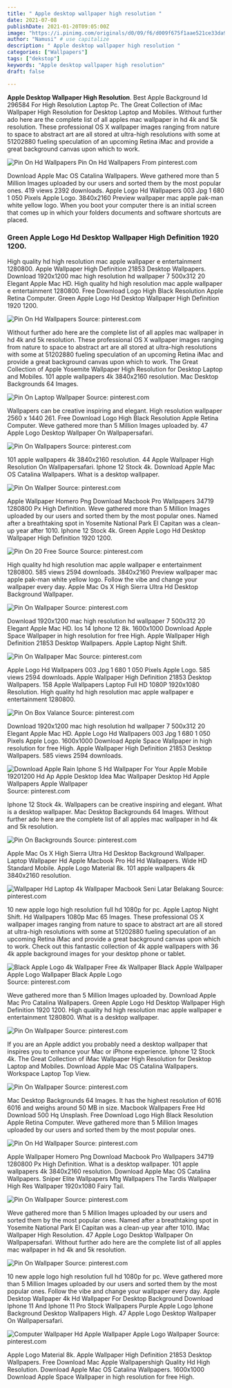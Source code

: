 ```yaml
---
title: " Apple desktop wallpaper high resolution "
date: 2021-07-08
publishDate: 2021-01-20T09:05:00Z
image: "https://i.pinimg.com/originals/d0/09/f6/d009f675f1aae521ce33da980937b4d4.jpg"
author: "Namusi" # use capitalize
description: " Apple desktop wallpaper high resolution "
categories: ["Wallpapers"]
tags: ["dekstop"]
keywords: "Apple desktop wallpaper high resolution"
draft: false

---
```



**Apple Desktop Wallpaper High Resolution**. Best Apple Background Id 296584 For High Resolution Laptop Pc. The Great Collection of iMac Wallpaper High Resolution for Desktop Laptop and Mobiles. Without further ado here are the complete list of all apples mac wallpaper in hd 4k and 5k resolution. These professional OS X wallpaper images ranging from nature to space to abstract art are all stored at ultra-high resolutions with some at 51202880 fueling speculation of an upcoming Retina iMac and provide a great background canvas upon which to work.

![Pin On Hd Wallpapers](https://i.pinimg.com/originals/93/65/1d/93651dceeee949437c20171dd3f7cd0e.jpg "Pin On Hd Wallpapers")
Pin On Hd Wallpapers From pinterest.com


Download Apple Mac OS Catalina Wallpapers. Weve gathered more than 5 Million Images uploaded by our users and sorted them by the most popular ones. 419 views 2392 downloads. Apple Logo Hd Wallpapers 003 Jpg 1 680 1 050 Pixels Apple Logo. 3840x2160 Preview wallpaper mac apple pak-man white yellow logo. When you boot your computer there is an initial screen that comes up in which your folders documents and software shortcuts are placed.

### Green Apple Logo Hd Desktop Wallpaper High Definition 1920 1200.

High quality hd high resolution mac apple wallpaper e entertainment 1280800. Apple Wallpaper High Definition 21853 Desktop Wallpapers. Download 1920x1200 mac high resolution hd wallpaper 7 500x312 20 Elegant Apple Mac HD. High quality hd high resolution mac apple wallpaper e entertainment 1280800. Free Download Logo High Black Resolution Apple Retina Computer. Green Apple Logo Hd Desktop Wallpaper High Definition 1920 1200.


![Pin On Hd Wallpapers](https://i.pinimg.com/originals/93/65/1d/93651dceeee949437c20171dd3f7cd0e.jpg "Pin On Hd Wallpapers")
Source: pinterest.com

Without further ado here are the complete list of all apples mac wallpaper in hd 4k and 5k resolution. These professional OS X wallpaper images ranging from nature to space to abstract art are all stored at ultra-high resolutions with some at 51202880 fueling speculation of an upcoming Retina iMac and provide a great background canvas upon which to work. The Great Collection of Apple Yosemite Wallpaper High Resolution for Desktop Laptop and Mobiles. 101 apple wallpapers 4k 3840x2160 resolution. Mac Desktop Backgrounds 64 Images.

![Pin On Laptop Wallpaper](https://i.pinimg.com/originals/c0/b1/37/c0b137c9d5d52ca49fef32d991efa07a.jpg "Pin On Laptop Wallpaper")
Source: pinterest.com

Wallpapers can be creative inspiring and elegant. High resolution wallpaper 2560 x 1440 261. Free Download Logo High Black Resolution Apple Retina Computer. Weve gathered more than 5 Million Images uploaded by. 47 Apple Logo Desktop Wallpaper On Wallpapersafari.

![Pin On Wallpapers](https://i.pinimg.com/originals/ce/54/1c/ce541c649e5d9f5a394ec97a3c421505.jpg "Pin On Wallpapers")
Source: pinterest.com

101 apple wallpapers 4k 3840x2160 resolution. 44 Apple Wallpaper High Resolution On Wallpapersafari. Iphone 12 Stock 4k. Download Apple Mac OS Catalina Wallpapers. What is a desktop wallpaper.

![Pin On Wallper](https://i.pinimg.com/originals/ec/ba/cb/ecbacb404a2984df2caa78b32b4bc679.jpg "Pin On Wallper")
Source: pinterest.com

Apple Wallpaper Homero Png Download Macbook Pro Wallpapers 34719 1280800 Px High Definition. Weve gathered more than 5 Million Images uploaded by our users and sorted them by the most popular ones. Named after a breathtaking spot in Yosemite National Park El Capitan was a clean-up year after 1010. Iphone 12 Stock 4k. Green Apple Logo Hd Desktop Wallpaper High Definition 1920 1200.

![Pin On 20 Free Source](https://i.pinimg.com/originals/b1/54/65/b15465cc1d5cafb4b299fc5b8ec8656d.jpg "Pin On 20 Free Source")
Source: pinterest.com

High quality hd high resolution mac apple wallpaper e entertainment 1280800. 585 views 2594 downloads. 3840x2160 Preview wallpaper mac apple pak-man white yellow logo. Follow the vibe and change your wallpaper every day. Apple Mac Os X High Sierra Ultra Hd Desktop Background Wallpaper.

![Pin On Wallpaper](https://i.pinimg.com/originals/64/0e/61/640e6163988aaade6514746d3ad17527.jpg "Pin On Wallpaper")
Source: pinterest.com

Download 1920x1200 mac high resolution hd wallpaper 7 500x312 20 Elegant Apple Mac HD. Ios 14 Iphone 12 8k. 1600x1000 Download Apple Space Wallpaper in high resolution for free High. Apple Wallpaper High Definition 21853 Desktop Wallpapers. Apple Laptop Night Shift.

![Pin On Wallpaper Mac](https://i.pinimg.com/originals/45/f0/9d/45f09d864d99b2950888d56d7a4fa05b.jpg "Pin On Wallpaper Mac")
Source: pinterest.com

Apple Logo Hd Wallpapers 003 Jpg 1 680 1 050 Pixels Apple Logo. 585 views 2594 downloads. Apple Wallpaper High Definition 21853 Desktop Wallpapers. 158 Apple Wallpapers Laptop Full HD 1080P 1920x1080 Resolution. High quality hd high resolution mac apple wallpaper e entertainment 1280800.

![Pin On Box Valance](https://i.pinimg.com/originals/c5/da/6f/c5da6fd2eb97eebb9d838ef2e0759f4a.jpg "Pin On Box Valance")
Source: pinterest.com

Download 1920x1200 mac high resolution hd wallpaper 7 500x312 20 Elegant Apple Mac HD. Apple Logo Hd Wallpapers 003 Jpg 1 680 1 050 Pixels Apple Logo. 1600x1000 Download Apple Space Wallpaper in high resolution for free High. Apple Wallpaper High Definition 21853 Desktop Wallpapers. 585 views 2594 downloads.

![Download Apple Rain Iphone S Hd Wallpaper For Your Apple Mobile 19201200 Hd Ap Apple Desktop Idea Mac Wallpaper Desktop Hd Apple Wallpapers Apple Wallpaper](https://i.pinimg.com/736x/29/ac/46/29ac46165bb9965e9f53906ea6eef5a2.jpg "Download Apple Rain Iphone S Hd Wallpaper For Your Apple Mobile 19201200 Hd Ap Apple Desktop Idea Mac Wallpaper Desktop Hd Apple Wallpapers Apple Wallpaper")
Source: pinterest.com

Iphone 12 Stock 4k. Wallpapers can be creative inspiring and elegant. What is a desktop wallpaper. Mac Desktop Backgrounds 64 Images. Without further ado here are the complete list of all apples mac wallpaper in hd 4k and 5k resolution.

![Pin On Backgrounds](https://i.pinimg.com/originals/b6/a1/f1/b6a1f18a059bdbd5ceb46800bc33de93.jpg "Pin On Backgrounds")
Source: pinterest.com

Apple Mac Os X High Sierra Ultra Hd Desktop Background Wallpaper. Laptop Wallpaper Hd Apple Macbook Pro Hd Hd Wallpapers. Wide HD Standard Mobile. Apple Logo Material 8k. 101 apple wallpapers 4k 3840x2160 resolution.

![Wallpaper Hd Laptop 4k Wallpaper Macbook Seni Latar Belakang](https://i.pinimg.com/originals/38/df/3a/38df3a5479533f554a07c90907fc0e47.jpg "Wallpaper Hd Laptop 4k Wallpaper Macbook Seni Latar Belakang")
Source: pinterest.com

10 new apple logo high resolution full hd 1080p for pc. Apple Laptop Night Shift. Hd Wallpapers 1080p Mac 65 Images. These professional OS X wallpaper images ranging from nature to space to abstract art are all stored at ultra-high resolutions with some at 51202880 fueling speculation of an upcoming Retina iMac and provide a great background canvas upon which to work. Check out this fantastic collection of 4k apple wallpapers with 36 4k apple background images for your desktop phone or tablet.

![Black Apple Logo 4k Wallpaper Free 4k Wallpaper Black Apple Wallpaper Apple Logo Wallpaper Black Apple Logo](https://i.pinimg.com/originals/41/af/32/41af324cb442ac07f6d2955c6a113174.jpg "Black Apple Logo 4k Wallpaper Free 4k Wallpaper Black Apple Wallpaper Apple Logo Wallpaper Black Apple Logo")
Source: pinterest.com

Weve gathered more than 5 Million Images uploaded by. Download Apple Mac Pro Catalina Wallpapers. Green Apple Logo Hd Desktop Wallpaper High Definition 1920 1200. High quality hd high resolution mac apple wallpaper e entertainment 1280800. What is a desktop wallpaper.

![Pin On Wallpaper](https://i.pinimg.com/originals/19/69/6f/19696f05b50aecb85771b248b4c9fe5f.jpg "Pin On Wallpaper")
Source: pinterest.com

If you are an Apple addict you probably need a desktop wallpaper that inspires you to enhance your Mac or iPhone experience. Iphone 12 Stock 4k. The Great Collection of iMac Wallpaper High Resolution for Desktop Laptop and Mobiles. Download Apple Mac OS Catalina Wallpapers. Workspace Laptop Top View.

![Pin On Wallpaper](https://i.pinimg.com/originals/d5/72/5f/d5725f6e8f52dbd80e636af5c2ef28e0.jpg "Pin On Wallpaper")
Source: pinterest.com

Mac Desktop Backgrounds 64 Images. It has the highest resolution of 6016 6016 and weighs around 50 MB in size. Macbook Wallpapers Free Hd Download 500 Hq Unsplash. Free Download Logo High Black Resolution Apple Retina Computer. Weve gathered more than 5 Million Images uploaded by our users and sorted them by the most popular ones.

![Pin On Hd Wallpaper](https://i.pinimg.com/originals/21/2b/4d/212b4d46dae6558f4a5a9e2b61a3298e.png "Pin On Hd Wallpaper")
Source: pinterest.com

Apple Wallpaper Homero Png Download Macbook Pro Wallpapers 34719 1280800 Px High Definition. What is a desktop wallpaper. 101 apple wallpapers 4k 3840x2160 resolution. Download Apple Mac OS Catalina Wallpapers. Sniper Elite Wallpapers Mtg Wallpapers The Tardis Wallpaper High Res Wallpaper 1920x1080 Fairy Tail.

![Pin On Wallpaper](https://i.pinimg.com/originals/62/46/17/6246173c9c39e181124d31ee8db0667b.jpg "Pin On Wallpaper")
Source: pinterest.com

Weve gathered more than 5 Million Images uploaded by our users and sorted them by the most popular ones. Named after a breathtaking spot in Yosemite National Park El Capitan was a clean-up year after 1010. IMac Wallpaper High Resolution. 47 Apple Logo Desktop Wallpaper On Wallpapersafari. Without further ado here are the complete list of all apples mac wallpaper in hd 4k and 5k resolution.

![Pin On Wallpaper](https://i.pinimg.com/originals/ba/2a/5a/ba2a5ab874234149f8d2276a1e172f70.jpg "Pin On Wallpaper")
Source: pinterest.com

10 new apple logo high resolution full hd 1080p for pc. Weve gathered more than 5 Million Images uploaded by our users and sorted them by the most popular ones. Follow the vibe and change your wallpaper every day. Apple Desktop Wallpaper 4k Hd Wallpaper For Desktop Background Download Iphone 11 And Iphone 11 Pro Stock Wallpapers Purple Apple Logo Iphone Background Desktop Wallpapers High. 47 Apple Logo Desktop Wallpaper On Wallpapersafari.

![Computer Wallpaper Hd Apple Wallpaper Apple Logo Wallpaper](https://i.pinimg.com/originals/d0/09/f6/d009f675f1aae521ce33da980937b4d4.jpg "Computer Wallpaper Hd Apple Wallpaper Apple Logo Wallpaper")
Source: pinterest.com

Apple Logo Material 8k. Apple Wallpaper High Definition 21853 Desktop Wallpapers. Free Download Mac Apple Wallpapershigh Quality Hd High Resolution. Download Apple Mac OS Catalina Wallpapers. 1600x1000 Download Apple Space Wallpaper in high resolution for free High.

